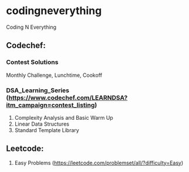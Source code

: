 # codingneverything
Coding N Everything

## Codechef:

### Contest Solutions
Monthly Challenge, Lunchtime, Cookoff

### DSA_Learning_Series (https://www.codechef.com/LEARNDSA?itm_campaign=contest_listing)

1) Complexity Analysis and Basic Warm Up
2) Linear Data Structures
3) Standard Template Library


## Leetcode:

1) Easy Problems (https://leetcode.com/problemset/all/?difficulty=Easy)

    

